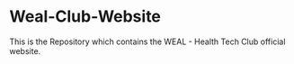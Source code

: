 # Weal-Club-Website
This is the Repository which contains the WEAL - Health Tech Club official website.
